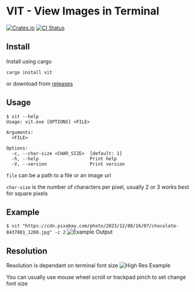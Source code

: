 # VIT - View Images in Terminal

[![Crates.io](https://img.shields.io/crates/v/vit.svg)](https://crates.io/crates/vit)
[![CI Status](https://github.com/BlackThunder080/vit/actions/workflows/rust.yml/badge.svg)](https://github.com/BlackThunder080/vit/actions/workflows/rust.yml)

## Install
Install using cargo
```
cargo install vit
```
or download from [releases](https://github.com/BlackThunder080/vit/releases)

## Usage
```
$ vit --help
Usage: vit.exe [OPTIONS] <FILE>

Arguments:
  <FILE>

Options:
  -c, --char-size <CHAR_SIZE>  [default: 1]
  -h, --help                   Print help
  -V, --version                Print version
```
`file` can be a path to a file or an image url

`char-size` is the number of characters per pixel, usually 2 or 3 works best for square pixels

## Example
```$ vit "https://cdn.pixabay.com/photo/2023/12/08/16/07/chocolate-8437801_1280.jpg" -c 2```
![Example Output](https://github.com/BlackThunder080/vit/blob/main/examples/low-res.png)

## Resolution
Resolution is dependant on terminal font size
![High Res Example](https://github.com/BlackThunder080/vit/blob/main/examples/high-res.png)

You can usually use mouse wheel scroll or trackpad pinch to set change font size
